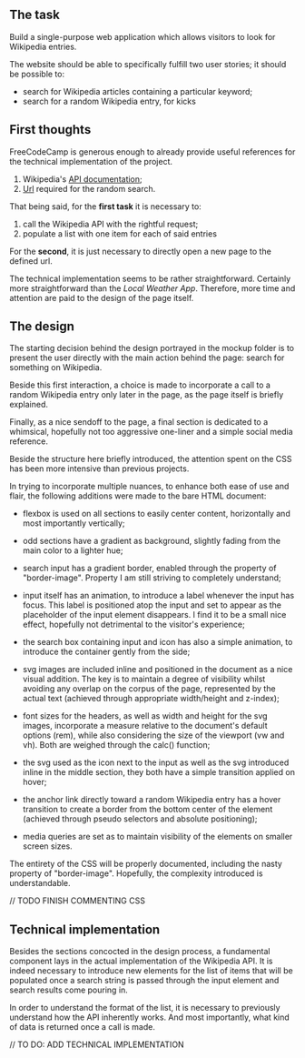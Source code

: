 ## The task

Build a single-purpose web application which allows visitors to look for Wikipedia entries.

The website should be able to specifically fulfill two user stories; it should be possible to:

- search for Wikipedia articles containing a particular keyword;
- search for a random Wikipedia entry, for kicks

## First thoughts

FreeCodeCamp is generous enough to already provide useful references for the technical implementation of the project. 

1. Wikipedia's [API documentation](https://www.mediawiki.org/wiki/API:Main_page);
2. [Url](https://en.wikipedia.org/wiki/Special:Random) required for the random search.

That being said, for the **first task** it is necessary to:

1. call the Wikipedia API with the rightful request;
2. populate a list with one item for each of said entries

For the **second**, it is just necessary to directly open a new page to the defined url.

The technical implementation seems to be rather straightforward. Certainly more straightforward than the *Local Weather App*. Therefore, more time and attention are paid to the design of the page itself.

## The design

The starting decision behind the design portrayed in the mockup folder is to present the user directly with the main action behind the page: search for something on Wikipedia.

Beside this first interaction, a choice is made to incorporate a call to a random Wikipedia entry only later in the page, as the page itself is briefly explained.

Finally, as a nice sendoff to the page, a final section is dedicated to a whimsical, hopefully not too aggressive one-liner and a simple social media reference.

Beside the structure here briefly introduced, the attention spent on the CSS has been more intensive than previous projects. 

In trying to incorporate multiple nuances, to enhance both ease of use and flair, the following additions were made to the bare HTML document:

- flexbox is used on all sections to easily center content, horizontally and most importantly vertically;

- odd sections have a gradient as background, slightly fading from the main color to a lighter hue;

- search input has a gradient border, enabled through the property of "border-image". Property I am still striving to completely understand;

- input itself has an animation, to introduce a label whenever the input has focus. This label is positioned atop the input and set to appear as the placeholder of the input element disappears. I find it to be a small nice effect, hopefully not detrimental to the visitor's experience;

- the search box containing input and icon has also a simple animation, to introduce the container gently from the side;

- svg images are included inline and positioned in the document as a nice visual addition. The key is to maintain a degree of visibility whilst avoiding any overlap on the corpus of the page, represented by the actual text (achieved through appropriate width/height and z-index);

- font sizes for the headers, as well as width and height for the svg images, incorporate a measure relative to the document's default options (rem), while also considering the size of the viewport (vw and vh). Both are weighed through the calc() function;

- the svg used as the icon next to the input as well as the svg introduced inline in the middle section, they both have a simple transition applied on hover;  

- the anchor link directly toward a random Wikipedia entry has a hover transition to create a border from the bottom center of the element (achieved through pseudo selectors and absolute positioning);

- media queries are set as to maintain visibility of the elements on smaller screen sizes.

The entirety of the CSS will be properly documented, including the nasty property of "border-image". Hopefully, the complexity introduced is understandable. 

// TODO FINISH COMMENTING CSS


## Technical implementation

Besides the sections concocted in the design process, a fundamental component lays in the actual implementation of the Wikipedia API. It is indeed necessary to introduce new elements for the list of items that will be populated once a search string is passed through the input element and search results come pouring in.

In order to understand the format of the list, it is necessary to previously understand how the API inherently works. And most importantly, what kind of data is returned once a call is made.


// TO DO: ADD TECHNICAL IMPLEMENTATION 
